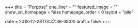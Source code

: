 +++
title = "Purpose"
one_liner = ""
featured_image = ""
show_on_homepage = false
homepage_order = 0
layout = "pile"

date = 2018-12-28T13:37:38-08:00
draft = false
+++
